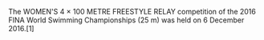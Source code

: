 The WOMEN'S 4 × 100 METRE FREESTYLE RELAY competition of the 2016 FINA World Swimming Championships (25 m) was held on 6 December 2016.[1]
